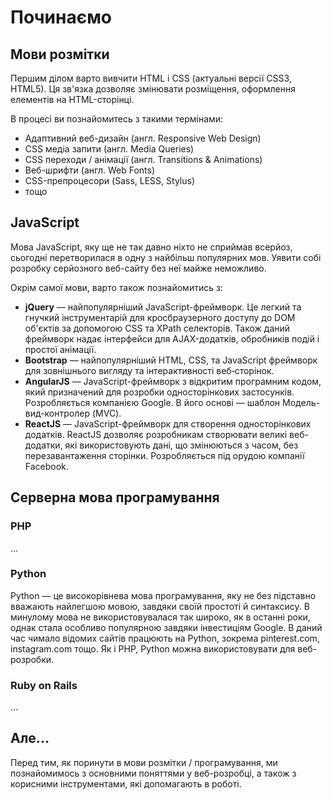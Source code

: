 # Починаємо

## Мови розмітки

Першим ділом варто вивчити HTML і CSS (актуальні версії CSS3, HTML5). Ця зв'язка дозволяє змінювати розміщення, оформлення елементів на HTML-сторінці.

В процесі ви познайомитесь з такими термінами:
* Адаптивний веб-дизайн (англ. Responsive Web Design)
* CSS медіа запити (англ. Media Queries)
* CSS переходи / анімації (англ. Transitions & Animations)
* Веб-шрифти (англ. Web Fonts)
* CSS-препроцесори (Sass, LESS, Stylus)
* тощо

## JavaScript

Мова JavaScript, яку ще не так давно ніхто не сприймав всерйоз, сьогодні перетворилася в одну з найбільш популярних мов. Уявити собі розробку серйозного веб-сайту без неї майже неможливо.

Окрім самої мови, варто також познайомитись з:

* **jQuery** — найпопулярніший JavaScript-фреймворк. Це легкий та гнучкий інструментарій для кросбраузерного доступу до DOM об'єктів за допомогою CSS та XPath селекторів. Також даний фреймворк надає інтерфейси для AJAX-додатків, обробників подій і простої анімації.
* **Bootstrap** — найпопулярніший HTML, CSS, та JavaScript фреймворк для зовнішнього вигляду та інтерактивності веб‑сторінок.
* **AngularJS** — JavaScript-фреймворк з відкритим програмним кодом, який призначений для розробки односторінкових застосунків. Розробляється компанією Google. В його основі — шаблон Модель-вид-контролер (MVC).
* **ReactJS** — JavaScript-фреймворк для створення односторінкових додатків. ReactJS дозволяє розробникам створювати великі веб-додатки, які використовують дані, що змінюються з часом, без перезавантаження сторінки. Розробляється під орудою компанії Facebook.

## Серверна мова програмування

### PHP

...

### Python

Python — це високорівнева мова програмування, яку не без підставно вважають найлегшою мовою, завдяки своїй простоті й синтаксису. В минулому мова не використовувалася так широко, як в останні роки, однак стала особливо популярною завдяки інвестиціям Google. В даний час чимало відомих сайтів працюють на Python, зокрема pinterest.com, instagram.com тощо. Як і PHP, Python можна використовувати для веб-розробки.

### Ruby on Rails

...

## Але...

Перед тим, як поринути в мови розмітки / програмування, ми познайомимось з основними поняттями у веб-розробці, а також з корисними інструментами, які допомагають в роботі.